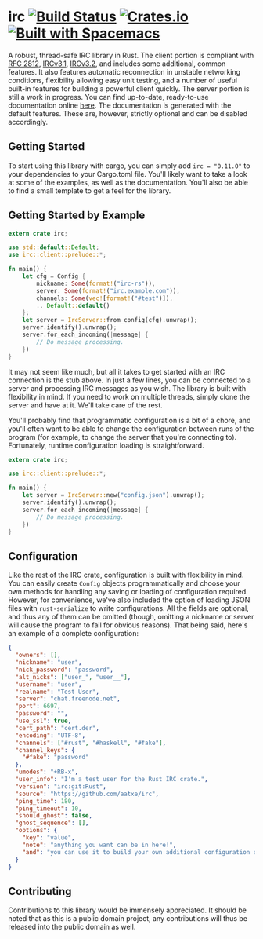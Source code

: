 # irc [![Build Status](https://travis-ci.org/aatxe/irc.svg?branch=master)](https://travis-ci.org/aatxe/irc) [![Crates.io](https://img.shields.io/crates/v/irc.svg)](https://crates.io/crates/irc) [![Built with Spacemacs](https://cdn.rawgit.com/syl20bnr/spacemacs/442d025779da2f62fc86c2082703697714db6514/assets/spacemacs-badge.svg)](http://spacemacs.org) #
A robust, thread-safe IRC library in Rust. The client portion is compliant with
[RFC 2812](http://tools.ietf.org/html/rfc2812), [IRCv3.1](http://ircv3.net/irc/3.1.html),
[IRCv3.2](http://ircv3.net/irc/3.2.html), and includes some additional, common features. It also
features automatic reconnection in unstable networking conditions, flexibility allowing easy unit
testing, and a number of useful built-in features for building a powerful client quickly. The
server portion is still a work in progress. You can find up-to-date, ready-to-use documentation
online [here](http://aatxe.github.io/irc/irc/). The documentation is generated with the default
features. These are, however, strictly optional and can be disabled accordingly.

## Getting Started ##

To start using this library with cargo, you can simply add `irc = "0.11.0"` to your dependencies to
your Cargo.toml file. You'll likely want to take a look at some of the examples, as well as the
documentation. You'll also be able to find a small template to get a feel for the library.

## Getting Started by Example ##

```rust
extern crate irc;

use std::default::Default;
use irc::client::prelude::*;

fn main() {
    let cfg = Config {
        nickname: Some(format!("irc-rs")),
        server: Some(format!("irc.example.com")),
        channels: Some(vec![format!("#test")]),
        .. Default::default()
    };
    let server = IrcServer::from_config(cfg).unwrap();
    server.identify().unwrap();
    server.for_each_incoming(|message| {
        // Do message processing.
    })
}
```

It may not seem like much, but all it takes to get started with an IRC connection is the stub
above. In just a few lines, you can be connected to a server and processing IRC messages as you
wish. The library is built with flexibility in mind. If you need to work on multiple threads,
simply clone the server and have at it. We'll take care of the rest.

You'll probably find that programmatic configuration is a bit of a chore, and you'll often want to
be able to change the configuration between runs of the program (for example, to change the server
that you're connecting to). Fortunately, runtime configuration loading is straightforward.

```rust
extern crate irc;

use irc::client::prelude::*;

fn main() {
    let server = IrcServer::new("config.json").unwrap();
    server.identify().unwrap();
    server.for_each_incoming(|message| {
        // Do message processing.
    })
}
```

## Configuration ##

Like the rest of the IRC crate, configuration is built with flexibility in mind. You can easily
create `Config` objects programmatically and choose your own methods for handling any saving or
loading of configuration required. However, for convenience, we've also included the option of
loading JSON files with `rust-serialize` to write configurations. All the fields are optional, and
thus any of them can be omitted (though, omitting a nickname or server will cause the program to
fail for obvious reasons). That being said, here's an example of a complete configuration:

```json
{
  "owners": [],
  "nickname": "user",
  "nick_password": "password",
  "alt_nicks": ["user_", "user__"],
  "username": "user",
  "realname": "Test User",
  "server": "chat.freenode.net",
  "port": 6697,
  "password": "",
  "use_ssl": true,
  "cert_path": "cert.der",
  "encoding": "UTF-8",
  "channels": ["#rust", "#haskell", "#fake"],
  "channel_keys": {
    "#fake": "password"
  },
  "umodes": "+RB-x",
  "user_info": "I'm a test user for the Rust IRC crate.",
  "version": "irc:git:Rust",
  "source": "https://github.com/aatxe/irc",
  "ping_time": 180,
  "ping_timeout": 10,
  "should_ghost": false,
  "ghost_sequence": [],
  "options": {
    "key": "value",
    "note": "anything you want can be in here!",
    "and": "you can use it to build your own additional configuration options."
  }
}

```

## Contributing ##
Contributions to this library would be immensely appreciated. It should be noted that as this is a
public domain project, any contributions will thus be released into the public domain as well.
